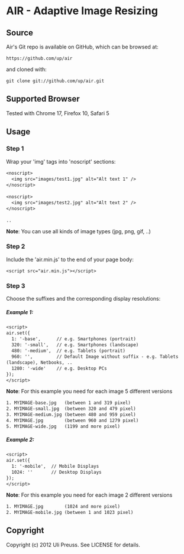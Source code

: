 AIR - Adaptive Image Resizing
====

## Source

Air's Git repo is available on GitHub, which can be browsed at:

    https://github.com/up/air

and cloned with:

    git clone git://github.com/up/air.git


## Supported Browser

Tested with Chrome 17, Firefox 10, Safari 5


## Usage

### Step 1

Wrap your 'img' tags into 'noscript' sections:

	<noscript>
	  <img src="images/test1.jpg" alt="Alt text 1" />
	</noscript>
	
	<noscript>
	  <img src="images/test2.jpg" alt="Alt text 2" />
	</noscript> 
	
	..   
	
**Note**: You can use all kinds of image types (jpg, png, gif, ..)

### Step 2

Include the 'air.min.js' to the end of your page body:

	<script src="air.min.js"></script>
	

### Step 3

Choose the suffixes and the corresponding display resolutions:

##### Example 1: 
	<script>  
	air.set({
	  1: '-base',      // e.g. Smartphones (portrait)  
	  320: '-small',   // e.g. Smartphones (landscape)  
	  480: '-medium',  // e.g. Tablets (portrait)
	  960: '',         // Default Image without suffix - e.g. Tablets (landscape), Netbooks, .. 
	  1280: '-wide'    // e.g. Desktop PCs
	});
	</script>
	
**Note**: For this example you need for each image 5 different versions

	1. MYIMAGE-base.jpg   (between 1 and 319 pixel)
	2. MYIMAGE-small.jpg  (between 320 and 479 pixel)
	3. MYIMAGE-medium.jpg (between 480 and 959 pixel)
	4. MYIMAGE.jpg        (between 960 and 1279 pixel)		
	5. MYIMAGE-wide.jpg   (1199 and more pixel)

##### Example 2:
	<script>  
	air.set({
	  1: '-mobile',  // Mobile Displays 
	  1024: ''       // Desktop Displays
	});
	</script>

**Note**: For this example you need for each image 2 different versions

	1. MYIMAGE.jpg        (1024 and more pixel)
	2. MYIMAGE-mobile.jpg (between 1 and 1023 pixel)



## Copyright

Copyright (c) 2012 Uli Preuss. See LICENSE for details.
